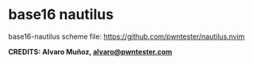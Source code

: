 # base16 nautilus

base16-nautilus scheme file: https://github.com/pwntester/nautilus.nvim

**CREDITS: Alvaro Muñoz, alvaro@pwntester.com**
